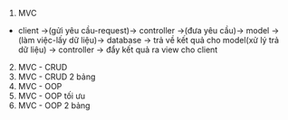 1. MVC
- client ->(gửi yêu cầu-request)-> controller ->(đưa yêu cầu)-> model ->(làm việc-lấy dữ liệu)-> database -> trả về kết quả cho model(xử lý trả dữ liệu) -> controller -> đẩy kết quả ra view cho client 
2. MVC - CRUD
3. MVC - CRUD 2 bảng
4. MVC - OOP
5. MVC - OOP tối ưu
6. MVC - OOP 2 bảng
